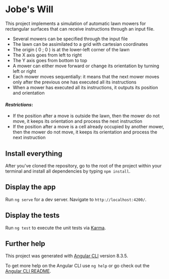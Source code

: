 # Jobe's Will

This project implements a simulation of automatic lawn mowers for rectangular surfaces that can receive instructions through
an input file.

* Several mowers can be specified through the input file
* The lawn can be assimilated to a grid with cartesian coordinates
* The origin ( 0 ; 0 ) is at the lower-left corner of the lawn
* The X axis goes from left to right
* The Y axis goes from bottom to top
* A mower can either move forward or change its orientation by turning left or right
* Each mower moves sequentially: it means that the next mower moves only after the previous
one has executed all its instructions
* When a mower has executed all its instructions, it outputs its position and orientation

#### *Restrictions*:
* If the position after a move is outside the lawn, then the mower do not move, it keeps its orientation
and process the next instruction
* If the position after a move is a cell already occupied by another mower, then the mower do not move, it keeps its orientation
and process the next instruction

## Install everything

After you've cloned the repository, go to the root of the project within your terminal and install all dependencies by typing
`npm install`.

## Display the app

Run `ng serve` for a dev server. Navigate to `http://localhost:4200/`.

## Display the tests

Run `ng test` to execute the unit tests via [Karma](https://karma-runner.github.io).

## Further help

This project was generated with [Angular CLI](https://github.com/angular/angular-cli) version 8.3.5.

To get more help on the Angular CLI use `ng help` or go check out the [Angular CLI README](https://github.com/angular/angular-cli/blob/master/README.md).
